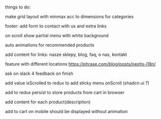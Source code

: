 things to do:

make grid layout with minmax acc to dimensions for categories

footer: add form to contact with us and extra links

on scroll show partial menu with white background

auto animations for recommended products

add content for links: nasze sklepy, blog, faq, o nas, kontakt

feature with different locations https://phrase.com/blog/posts/nextjs-i18n/

ask on slack 4 feedback on finish

add value isScrolled to redux to add sticky menu onScroll (shadcn ui ?)

add to redux persist to store products from cart in browser

add content for each product(description)

add to cart on mobile should be displayed without animation
